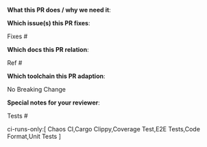 <!--  Thanks for sending a pull request! -->
<!--  Have I run `make ci`? -->

**What this PR does / why we need it**:

**Which issue(s) this PR fixes**:
<!--
*Automatically closes linked issue when PR is merged.
Usage: `Fixes #<issue number>`, or `Fixes (paste link of issue)`.
-->
Fixes #

**Which docs this PR relation**:

Ref #

**Which toolchain this PR adaption**:

No Breaking Change

**Special notes for your reviewer**:

Tests #

ci-runs-only:[ Chaos CI,Cargo Clippy,Coverage Test,E2E Tests,Code Format,Unit Tests ]


